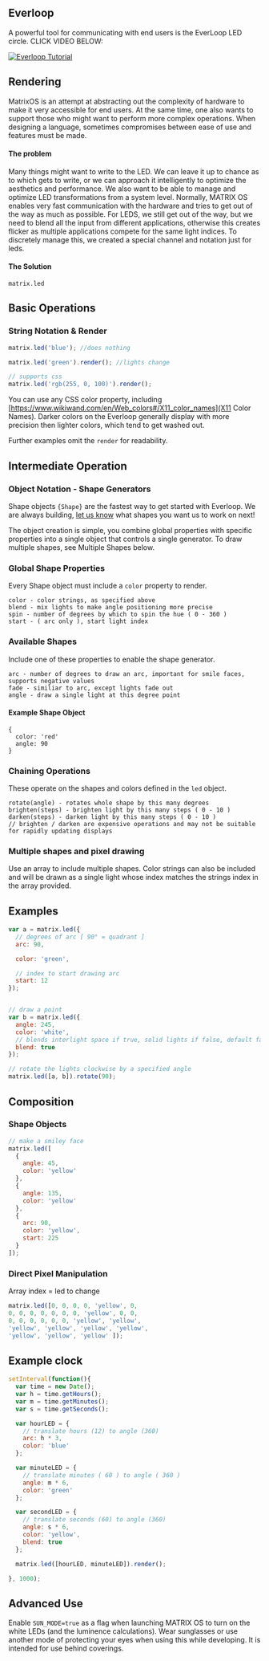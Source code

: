 ## Everloop

A powerful tool for communicating with end users is the EverLoop LED circle. CLICK VIDEO BELOW:

[![Everloop Tutorial](img/everloop-image.png)](https://www.youtube.com/watch?v=L4btaqw4HqM)

## Rendering

MatrixOS is an attempt at abstracting out the complexity of hardware to make it very accessible for end users. At the same time, one also wants to support those who might want to perform more complex operations. When designing a language, sometimes compromises between ease of use and features must be made.

#### The problem
Many things might want to write to the LED. We can leave it up to chance as to which gets to write, or we can approach it intelligently to optimize the aesthetics and performance. We also want to be able to manage and optimize LED transformations from a system level. Normally, MATRIX OS enables very fast communication with the hardware and tries to get out of the way as much as possible. For LEDS, we still get out of the way, but we need to blend all the input from different applications, otherwise this creates flicker as multiple applications compete for the same light indices. To discretely manage this, we created a special channel and notation just for leds.

#### The Solution
```
matrix.led
```

## Basic Operations

### String Notation & Render
```js
matrix.led('blue'); //does nothing

matrix.led('green').render(); //lights change

// supports css
matrix.led('rgb(255, 0, 100)').render();
```

You can use any CSS color property, including [https://www.wikiwand.com/en/Web_colors#/X11_color_names](X11 Color Names). Darker colors on the Everloop generally display with more precision then lighter colors, which tend to get washed out. 

Further examples omit the `render` for readability. 


## Intermediate Operation
### Object Notation - Shape Generators

Shape objects `{Shape}` are the fastest way to get started with Everloop. We are always building, [let us know](http://community.matrix.one/) what shapes you want us to work on next!

The object creation is simple, you combine global properties with specific properties into a single object that controls a single generator. To draw multiple shapes, see Multiple Shapes below.

### Global Shape Properties
Every Shape object must include a `color` property to render.
```
color - color strings, as specified above
blend - mix lights to make angle positioning more precise
spin - number of degrees by which to spin the hue ( 0 - 360 )
start - ( arc only ), start light index
```


### Available Shapes
Include one of these properties to enable the shape generator.
```
arc - number of degrees to draw an arc, important for smile faces, supports negative values
fade - similiar to arc, except lights fade out
angle - draw a single light at this degree point
```

#### Example Shape Object
```
{
  color: 'red'
  angle: 90
}
```

### Chaining Operations
These operate on the shapes and colors defined in the `led` object.

```
rotate(angle) - rotates whole shape by this many degrees 
brighten(steps) - brighten light by this many steps ( 0 - 10 )
darken(steps) - darken light by this many steps ( 0 - 10 )
// brighten / darken are expensive operations and may not be suitable for rapidly updating displays
```

### Multiple shapes and pixel drawing
Use an array to include multiple shapes. Color strings can also be included and will be drawn as a single light whose index matches the strings index in the array provided.

## Examples
```js
var a = matrix.led({
  // degrees of arc [ 90° = quadrant ]   
  arc: 90,

  color: 'green',

  // index to start drawing arc
  start: 12
});


// draw a point
var b = matrix.led({
  angle: 245,
  color: 'white',
  // blends interlight space if true, solid lights if false, default false
  blend: true
});

// rotate the lights clockwise by a specified angle
matrix.led([a, b]).rotate(90);
```

## Composition

### Shape Objects
```js
// make a smiley face
matrix.led([
  {
    angle: 45,
    color: 'yellow'
  },
  {
    angle: 135,
    color: 'yellow'
  },
  {
    arc: 90,
    color: 'yellow',
    start: 225
  }
]);
```
### Direct Pixel Manipulation
Array index = led to change
```js
matrix.led([0, 0, 0, 0, 'yellow', 0,
0, 0, 0, 0, 0, 0, 0, 'yellow', 0, 0,
0, 0, 0, 0, 0, 0, 'yellow', 'yellow',
'yellow', 'yellow', 'yellow', 'yellow',
'yellow', 'yellow', 'yellow' ]);
```


## Example clock
```js
setInterval(function(){
  var time = new Date();
  var h = time.getHours();
  var m = time.getMinutes();
  var s = time.getSeconds();

  var hourLED = {
    // translate hours (12) to angle (360)
    arc: h * 3,
    color: 'blue'
  };

  var minuteLED = {
    // translate minutes ( 60 ) to angle ( 360 )
    angle: m * 6,
    color: 'green'
  };

  var secondLED = {
    // translate seconds (60) to angle (360)
    angle: s * 6,
    color: 'yellow',
    blend: true
  };

  matrix.led([hourLED, minuteLED]).render();

}, 1000);
```

## Advanced Use
Enable `SUN_MODE=true` as a flag when launching MATRIX OS to turn on the white LEDs (and the luminence calculations). Wear sunglasses or use another mode of protecting your eyes when using this while developing. It is intended for use behind coverings.

